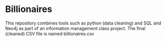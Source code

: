 # Billionaires
This repository combines tools such as python (data cleaning) and SQL and Neo4j as part of an information management class project. 
The final (cleaned) CSV file is named billionaires.csv
